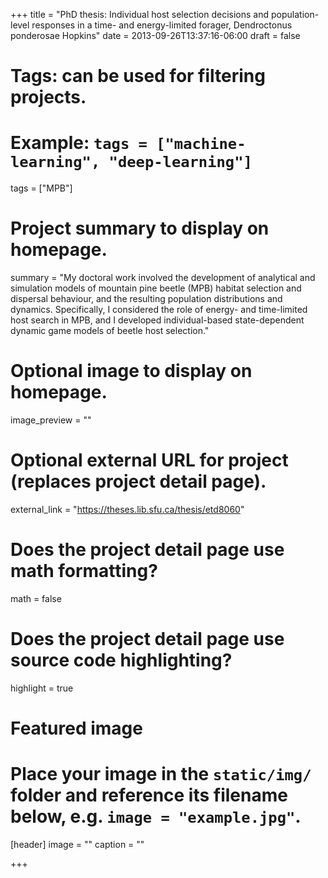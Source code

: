 +++
title = "PhD thesis: Individual host selection decisions and population-level responses in a time- and energy-limited forager, Dendroctonus ponderosae Hopkins"
date = 2013-09-26T13:37:16-06:00
draft = false

# Tags: can be used for filtering projects.
# Example: `tags = ["machine-learning", "deep-learning"]`
tags = ["MPB"]

# Project summary to display on homepage.
summary = "My doctoral work involved the development of analytical and simulation models of mountain pine beetle (MPB) habitat selection and dispersal behaviour, and the resulting population distributions and dynamics. Specifically, I considered the role of energy- and time-limited host search in MPB, and I developed individual-based state-dependent dynamic game models of beetle host selection."

# Optional image to display on homepage.
image_preview = ""

# Optional external URL for project (replaces project detail page).
external_link = "https://theses.lib.sfu.ca/thesis/etd8060"

# Does the project detail page use math formatting?
math = false

# Does the project detail page use source code highlighting?
highlight = true

# Featured image
# Place your image in the `static/img/` folder and reference its filename below, e.g. `image = "example.jpg"`.
[header]
image = ""
caption = ""

+++

